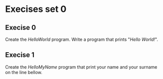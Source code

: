 # Execises set 0

## Execise 0

Create the _HelloWorld_ program.
Write a program that prints "_Hello World!_".

## Execise 1

Create the _HelloMyName_ program that print your name and your surname on the line bellow.
